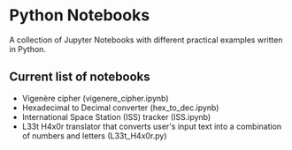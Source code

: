 # Python Notebooks
A collection of Jupyter Notebooks with different practical examples written in Python.

## Current list of notebooks
- Vigenère cipher (vigenere_cipher.ipynb)
- Hexadecimal to Decimal converter (hex_to_dec.ipynb)
- International Space Station (ISS) tracker (ISS.ipynb)
- L33t H4x0r translator that converts user's input text into a combination of numbers and letters (L33t_H4x0r.py)

